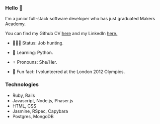 ### Hello 👋

I'm a junior full-stack software developer who has just graduated Makers Academy. 

You can find my Github CV [here](https://github.com/yu2491/CV) and my LinkedIn [here.](https://www.linkedin.com/in/yasmin-underdown-51a8095a)

- 👩🏻‍💻 Status: Job hunting.

- 🌱 Learning: Python.

- ♀️ Pronouns: She/Her.

- 🏅 Fun fact: I volunteered at the London 2012 Olympics.


### Technologies

- Ruby, Rails
- Javascript, Node.js, Phaser.js
- HTML, CSS
- Jasmine, RSpec, Capybara
- Postgres, MongoDB

